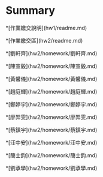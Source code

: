 # Summary

\*\[作業繳交說明\]\(hw1/readme.md\)

\*\[作業繳交區\]\(hw2/readme.md\)

   \*\[劉軒齊\]\(hw2/homework/劉軒齊.md\)

   \*\[陳宣毅\]\(hw2/homework/陳宣毅.md\)

   \*\[黃馨儀\]\(hw2/homework/黃馨儀.md\)

   \*\[趙庭輝\]\(hw2/homework/趙庭輝.md\)

   \*\[鄭婷宇\]\(hw2/homework/鄭婷宇.md\)

   \*\[廖羿雯\]\(hw2/homework/廖羿雯.md\)

   \*\[蔡鎮宇\]\(hw2/homework/蔡鎮宇.md\)

   \*\[汪中安\]\(hw2/homework/汪中安.md\)

   \*\[簡士鈞\]\(hw2/homework/簡士鈞.md\)

   \*\[劉承學\]\(hw2/homework/劉承學.md\)

